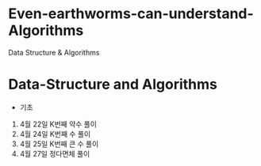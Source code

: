 # Even-earthworms-can-understand-Algorithms
Data Structure &amp; Algorithms

# Data-Structure and Algorithms
- 기초 
1. 4월 22일 K번째 약수 풀이
2. 4월 24일 K번째 수 풀이
3. 4월 25일 K번째 큰 수 풀이
4. 4월 27일 정다면체 풀이
